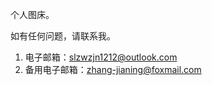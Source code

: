 个人图床。

如有任何问题，请联系我。

1. 电子邮箱：[slzwzjn1212@outlook.com](mailto:slzwzjn1212@outlook.com)
2. 备用电子邮箱：[zhang-jianing@foxmail.com](mailto:zhang-jianing@foxmail.com)